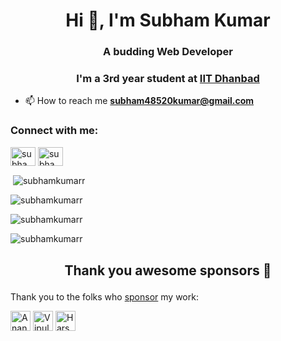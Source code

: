 <h1 align="center">Hi 👋, I'm Subham Kumar</h1>
<h3 align="center">A budding Web Developer</h3>
<h3 align="center">I'm a 3rd year student at <a href="https://www.iitism.ac.in/">IIT Dhanbad</a> </h3>

- 📫 How to reach me **subham48520kumar@gmail.com**

<h3 align="left">Connect with me:</h3>
<p align="left">
<a href="https://linkedin.com/in/subham-kumar-46821818b/" target="blank"><img align="center" src="https://raw.githubusercontent.com/rahuldkjain/github-profile-readme-generator/master/src/images/icons/Social/linked-in-alt.svg" alt="subham-kumar-46821818b/" height="30" width="40" /></a> 
<a href="https://twitter.com/subham16kumar" target="blank"><img align="center" src="https://raw.githubusercontent.com/rahuldkjain/github-profile-readme-generator/master/src/images/icons/Social/twitter.svg" alt="subham16kumar" height="30" width="40" /></a>
</p>

<p>&nbsp;<img align="center" src="https://github-readme-stats.vercel.app/api?username=subhamkumarr&show_icons=true&locale=en&theme=radical" alt="subhamkumarr" /></p>
<p><img src="https://github-readme-stats.vercel.app/api/top-langs?username=subhamkumarr&show_icons=true&locale=en&layout=compact&theme=radical" alt="subhamkumarr" /></p>

<p align="left">
<img align="center" src="http://github-readme-streak-stats.herokuapp.com?user=subhamkumarr&show_icons=true&locale=en&layout=compact&theme=radical" alt="subhamkumarr" / />
</p>
<p align="left"> <img src="https://komarev.com/ghpvc/?username=subhamkumarr&label=Profile%20views&color=0e75b6&style=flat" alt="subhamkumarr" /> </p>


## <p align="center">  Thank you awesome sponsors 💚 </p>

<p>Thank you to the folks who <a href="https://github.com/sponsors/subhamkumarr">sponsor</a> my work:</p>



<a href="https://github.com/AnandChowdhary"><img title="Anand Chowdhary" src="https://github.com/AnandChowdhary.png" width="32"></a>
<a href="https://github.com/vaibhawvipul"><img title="Vipul Vaibhaw" src="https://github.com/vaibhawvipul.png" width="32"></a>
<a href="https://github.com/itsharshag"><img title="Harsh Agrawal" src="https://github.com/itsharshag.png" width="32"></a>
